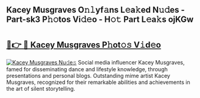 ## Kacey Musgraves O𝚗𝚕yf𝚊ns L𝚎a𝚔ed N𝚞𝚍es - Part-sk3 P𝚑𝚘tos Vi𝚍𝚎o - H𝚘𝚝 Part L𝚎a𝚔s ojKGw

# <h2><a href="http://kf6bvt.oniu.top/?m=Kacey+Musgraves">🔗👉 🔴 Kacey Musgraves P𝚑ot𝚘𝚜 V𝚒d𝚎o</a></h2>

[![Kacey Musgraves Nu𝚍e𝚜](https://i.imgur.com/0qMVB7G.gif)](http://kf6bvt.oniu.top/?m=Kacey+Musgraves)
Social media influencer Kacey Musgraves, famed for disseminating dance and lifestyle knowledge, through presentations and personal blogs. Outstanding mime artist Kacey Musgraves, recognized for their remarkable abilities and achievements in the art of silent storytelling.  
